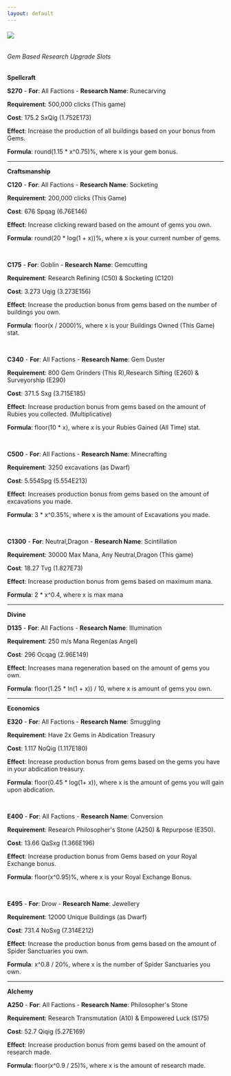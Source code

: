 ```yaml
---
layout: default
---
```


###### [![](/realm/img/picks/ResearchTopPage.png)](/realm/ResearchUpgrades/)

###### Gem Based Research Upgrade Slots

**Spellcraft**

**S270** - **For**: All Factions - **Research Name**: Runecarving 

**Requirement**: 500,000 clicks (This game) 

**Cost**: 175.2 SxQig (1.752E173) 

**Effect**: Increase the production of all buildings based on your bonus from Gems. 

**Formula**: round(1.15 * x^0.75)%, where x is your gem bonus.

---

**Craftsmanship**

**C120** - **For**: All Factions - **Research Name**: Socketing 

**Requirement**: 200,000 clicks (This Game) 

**Cost**: 676 Spqag (6.76E146) 

**Effect**: Increase clicking reward based on the amount of gems you own. 

**Formula**: round(20 * log(1 + x))%, where x is your current number of gems.

&nbsp;

**C175** - **For**: Goblin - **Research Name**: Gemcutting 

**Requirement**: Research Refining (C50) &amp; Socketing (C120) 

**Cost**: 3.273 Uqig (3.273E156) 

**Effect**: Increase the production bonus from gems based on the number of buildings you own. 

**Formula**: floor(x / 2000)%, where x is your Buildings Owned (This Game) stat.

&nbsp;

**C340** - **For**: All Factions - **Research Name**: Gem Duster 

**Requirement**: 800 Gem Grinders (This R),Research Sifting (E260) &amp; Surveyorship (E290) 

**Cost**: 371.5 Sxg (3.715E185) 

**Effect**: Increase production bonus from gems based on the amount of Rubies you collected. (Multiplicative) 

**Formula**: floor(10 * x), where x is your Rubies Gained (All Time) stat.

&nbsp;

**C500** - **For**: All Factions - **Research Name**: Minecrafting 

**Requirement**: 3250 excavations (as Dwarf) 

**Cost**: 5.554Spg (5.554E213) 

**Effect**: Increases production bonus from gems based on the amount of excavations you made. 

**Formula**: 3 * x^0.35%, where x is the amount of Excavations you made.

&nbsp;

**C1300** - **For**: Neutral,Dragon - **Research Name**: Scintillation

**Requirement**: 30000 Max Mana, Any Neutral,Dragon (This game)

**Cost**: 18.27 Tvg (1.827E73)

**Effect**: Increase production bonus from gems based on maximum mana.

**Formula**: 2 * x^0.4, where x is max mana

---

**Divine**

**D135** - **For**: All Factions - **Research Name**: Illumination 

**Requirement**: 250 m/s Mana Regen(as Angel) 

**Cost**: 296 Ocqag (2.96E149) 

**Effect**: Increases mana regeneration based on the amount of gems you own. 

**Formula**: floor(1.25 * ln(1 + x)) / 10, where x is amount of gems you own.

---

**Economics**

**E320** - **For**: All Factions - **Research Name**: Smuggling 

**Requirement**: Have 2x Gems in Abdication Treasury 

**Cost**: 1.117 NoQig (1.117E180) 

**Effect**: Increase production bonus from gems based on the gems you have in your abdication treasury. 

**Formula**: floor(0.45 * log(1+ x)), where x is the amount of gems you will gain upon abdication.

&nbsp;

**E400** - **For**: All Factions - **Research Name**: Conversion 

**Requirement**: Research Philosopher's Stone (A250) &amp; Repurpose (E350). 

**Cost**: 13.66 QaSxg (1.366E196) 

**Effect**: Increase production bonus from Gems based on your Royal Exchange bonus. 

**Formula**: floor(x^0.95)%, where x is your Royal Exchange Bonus.

&nbsp;

**E495** - **For**: Drow - **Research Name**: Jewellery 

**Requirement**: 12000 Unique Buildings (as Dwarf) 

**Cost**: 731.4 NoSxg (7.314E212) 

**Effect**: Increase the production bonus from gems based on the amount of Spider Sanctuaries you own. 

**Formula**: x^0.8 / 20%, where x is the number of Spider Sanctuaries you own.

---

**Alchemy**

**A250** - **For**: All Factions - **Research Name**: Philosopher's Stone 

**Requirement**: Research Transmutation (A10) &amp; Empowered Luck (S175) 

**Cost**: 52.7 Qiqig (5.27E169) 

**Effect**: Increase production bonus from gems based on the amount of research made. 

**Formula**: floor(x^0.9 / 25)%, where x is the amount of research made.

